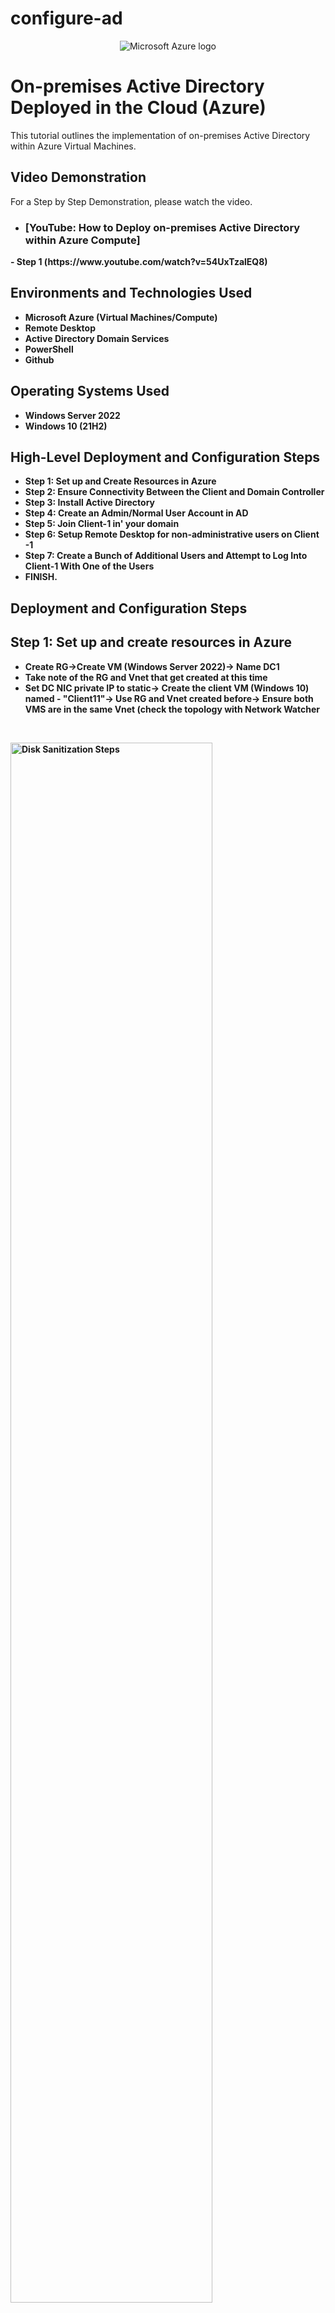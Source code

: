 # configure-ad
<p align="center">
<img src=https://imgur.com/JrJB2Yc.png" alt="Microsoft Azure logo"/>
</p>

<h1>On-premises Active Directory Deployed in the Cloud (Azure)</h1>
This tutorial outlines the implementation of on-premises Active Directory within Azure Virtual Machines.<br />


<h2>Video Demonstration</h2>
For a Step by Step Demonstration, please watch the video.

- ### [YouTube: How to Deploy on-premises Active Directory within Azure Compute]
<b>
- Step 1 (https://www.youtube.com/watch?v=54UxTzalEQ8)
<b/>

<h2>Environments and Technologies Used</h2>

- Microsoft Azure (Virtual Machines/Compute)
- Remote Desktop
- Active Directory Domain Services
- PowerShell
- Github

<h2>Operating Systems Used </h2>

- Windows Server 2022
- Windows 10 (21H2)

<h2>High-Level Deployment and Configuration Steps</h2>

- Step 1: Set up and Create Resources in Azure
- Step 2: Ensure Connectivity Between the Client and Domain Controller 
- Step 3: Install Active Directory 
- Step 4: Create an Admin/Normal User Account in AD
- Step 5: Join Client-1 in' your domain
- Step 6: Setup Remote Desktop for non-administrative users on Client -1
- Step 7: Create a Bunch of Additional Users and Attempt to Log Into Client-1 With One of the Users
- FINISH.

<h2>Deployment and Configuration Steps</h2>


<h2>Step 1: Set up and create resources in Azure </h2>

  - Create RG->Create VM (Windows Server 2022)-> Name DC1 
- Take note of the RG and Vnet that get created at this time
- Set DC NIC private IP to static-> Create the client VM (Windows 10) named - "Client11"-> Use RG and Vnet created before-> Ensure both VMS are in the same Vnet (check the topology with Network Watcher
</p>
<br />

<p>
<img src="https://imgur.com/ydcx5Lc.png" height="80%" width="80%" alt="Disk Sanitization Steps"/>
</p>
<p>


<p>
<h2>Step 2: Ensure Connectivity between the client and Domain Controller </h2>

  - Login to Client-1 with Remote Desktop and ping DC1 private IP address with ping-t <ip address>(perpetual ping)

- Login to the Domain Controller and enable ICMPv4 on the local windows Firewall

- Check back at Client-1 to see the ping succeed 


</p>
<br />
<p>
<img src="https://imgur.com/23t419z.png" height="80%" width="80%" alt="Disk Sanitization Steps"/>
  
</p>

<p>
<h2>Step 3: Install Active Directory Domain Services </h2>

  - Login to DC-1 and install Active Directory Domain Services

  - Promote as a DC: Setup a new forest as mydomain.com(remember)

  - Restart -> Log back into DC-1 as user


</p>
<br />

<p>
<img src="https://imgur.com/vcb6E8D.png" height="80%" width="80%" alt="Disk Sanitization Steps"/>
</p>


<p>
<h2>Step 4: Create an Admin and Normal User Account in AD </h2>

  - In Active Directory Users and Computers (ADUC), create an Organizational United (Ou) called "_EMPLOYEES"
  - Create a new OU named "_ADMINS"
  - Create a new employee named “Jane Doe” (same password) with the username of “jane_admin”
  - Add jane_admin to the “Domain Admins” Security Group
  - Log out/close the Remote Desktop connection to DC-1 and log back in as “mydomain.com\jane_admin”
  - User jane_admin as your admin account from now on



</p>
<br />
<p>
<img src="https://imgur.com/jyhzPm2.png" height="80%" width="80%" alt="Disk Sanitization Steps"/>
</p>

<p>
<h2>Step 5: Join Client1 to Your Domain(mydomian.com) </h2>

  - From the Azure Portal, set Client-1’s DNS settings to the DC’s Private IP address
  - From the Azure Portal, restart Client-1
  - Login to Client-1 (Remote Desktop) as the original local admin (labuser) and join it to the domain (computer will restart)
  - Login to the Domain Controller (Remote Desktop) and verify Client-1 shows up in Active Directory Users and Computers (ADUC) inside the “Computers” container on the root of the domain
  - Create a new OU named “_CLIENTS” and drag Client-1 into there




</p>
<br />
<p>
<img src="https://i.imgur.com/npskx5n.png" height="80%" width="80%" alt="Disk Sanitization Steps"/>
</p>


<h2>Step 6: Setup Remote Desktop for non-administrative users on Client-1 </h2>

  - Log into Client-1 as mydomain.com\jane_admin and open system properties
  - Click “Remote Desktop”
  - Allow “domain users” access to remote desktop
  - You can now log into Client-1 as a normal, non-administrative user now
  - Normally you’d want to do this with Group Policy that allows you to change MANY systems at once (maybe a future lab)




</p>
<br />
<p>
<img src="https://imgur.com/750yoIv.png" height="80%" width="80%" alt="Disk Sanitization Steps"/>
</p>


<h2>Step 7: Create a bunch of additional users and attempt to log into client-1 with one of the users
 </h2>

  - Login to DC-1 as jane_admin
  - Open PowerShell_ise as an administrator
  - Create a new File and paste the contents of the script into it (https://github.com/joshmadakor1/AD_PS/blob/master/Generate-Names-Create-Users.ps1)
  - Run the script and observe the accounts being created
  - When finished, open ADUC and observe the accounts in the appropriate OU
  - attempt to log into Client-1 with one of the accounts (take note of the password in the script)





</p>
<br />
<p>
<img src="https://imgur.com/IJBufgb.png" height="80%" width="80%" alt="Disk Sanitization Steps"/>
</p>

FINISHED
